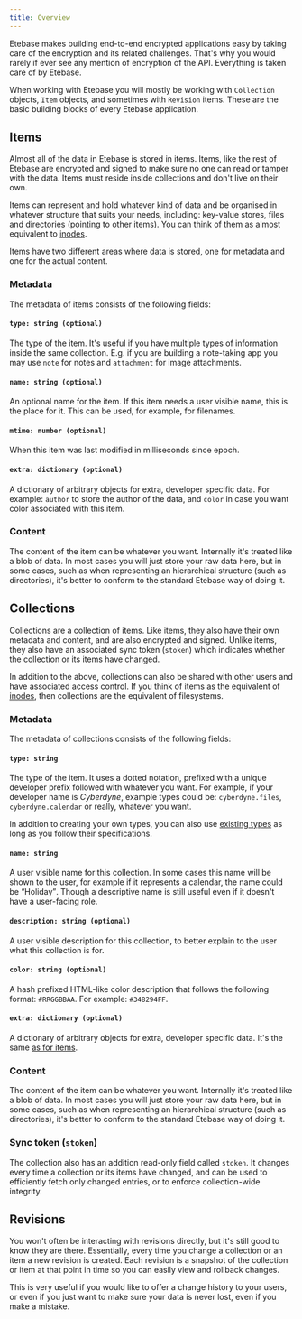 ```yaml
---
title: Overview
---
```


Etebase makes building end-to-end encrypted applications easy by taking care of the encryption and its related challenges. That's why you would rarely if ever see any mention of encryption of the API. Everything is taken care of by Etebase.

When working with Etebase you will mostly be working with `Collection` objects, `Item` objects, and sometimes with `Revision` items. These are the basic building blocks of every Etebase application.


## Items

Almost all of the data in Etebase is stored in items. Items, like the rest of Etebase are encrypted and signed to make sure no one can read or tamper with the data. Items must reside inside collections and don't live on their own.

Items can represent and hold whatever kind of data and be organised in whatever structure that suits your needs, including: key-value stores, files and directories (pointing to other items). You can think of them as almost equivalent to [inodes](https://en.wikipedia.org/wiki/Inode).

Items have two different areas where data is stored, one for metadata and one for the actual content.

### Metadata

The metadata of items consists of the following fields:

#### `type: string (optional)`

The type of the item. It's useful if you have multiple types of information inside the same collection. E.g. if you are building a note-taking app you may use `note` for notes and `attachment` for image attachments.

#### `name: string (optional)`

An optional name for the item. If this item needs a user visible name, this is the place for it. This can be used, for example, for filenames.

#### `mtime: number (optional)`

When this item was last modified in milliseconds since epoch.

#### `extra: dictionary (optional)`

A dictionary of arbitrary objects for extra, developer specific data. For example: `author` to store the author of the data, and `color` in case you want color associated with this item.

### Content

The content of the item can be whatever you want. Internally it's treated like a blob of data. In most cases you will just store your raw data here, but in some cases, such as when representing an hierarchical structure (such as directories), it's better to conform to the standard Etebase way of doing it.


## Collections

Collections are a collection of items. Like items, they also have their own metadata and content, and are also encrypted and signed. Unlike items, they also have an associated sync token (`stoken`) which indicates whether the collection or its items have changed.

In addition to the above, collections can also be shared with other users and have associated access control. If you think of items as the equivalent of [inodes](https://en.wikipedia.org/wiki/Inode), then collections are the equivalent of filesystems.


### Metadata

The metadata of collections consists of the following fields:

#### `type: string`

The type of the item. It uses a dotted notation, prefixed with a unique developer prefix followed with whatever you want. For example, if your developer name is _Cyberdyne_, example types could be: `cyberdyne.files`, `cyberdyne.calendar` or really, whatever you want.

In addition to creating your own types, you can also use [existing types](type-sepcs/introduction) as long as you follow their specifications.

#### `name: string`

A user visible name for this collection. In some cases this name will be shown to the user, for example if it represents a calendar, the name could be <q>Holiday</q>. Though a descriptive name is still useful even if it doesn't have a user-facing role.

#### `description: string (optional)`

A user visible description for this collection, to better explain to the user what this collection is for.

#### `color: string (optional)`

A hash prefixed HTML-like color description that follows the following format: `#RRGGBBAA`. For example: `#348294FF`.

#### `extra: dictionary (optional)`

A dictionary of arbitrary objects for extra, developer specific data. It's the same [as for items](#extra-dictionary-optional).

### Content

The content of the item can be whatever you want. Internally it's treated like a blob of data. In most cases you will just store your raw data here, but in some cases, such as when representing an hierarchical structure (such as directories), it's better to conform to the standard Etebase way of doing it.

### Sync token (`stoken`)

The collection also has an addition read-only field called `stoken`. It changes every time a collection or its items have changed, and can be used to efficiently fetch only changed entries, or to enforce collection-wide integrity.

## Revisions

You won't often be interacting with revisions directly, but it's still good to know they are there. Essentially, every time you change a collection or an item a new revision is created. Each revision is a snapshot of the collection or item at that point in time so you can easily view and rollback changes.

This is very useful if you would like to offer a change history to your users, or even if you just want to make sure your data is never lost, even if you make a mistake.
